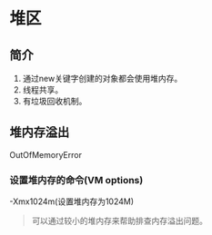 # 堆区

## 简介
1. 通过new关键字创建的对象都会使用堆内存。
2. 线程共享。
3. 有垃圾回收机制。

## 堆内存溢出
OutOfMemoryError

### 设置堆内存的命令(VM options)
-Xmx1024m(设置堆内存为1024M)
> 可以通过较小的堆内存来帮助排查内存溢出问题。





